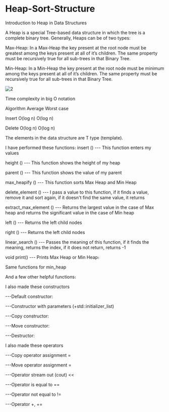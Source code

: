 # Heap-Sort-Structure 

Introduction to Heap in Data Structures

A Heap is a special Tree-based data structure in which the tree is a complete binary tree. Generally, Heaps can be of two types:

Max-Heap: In a Max-Heap the key present at the root node must be greatest among the keys present at all of it’s children. The same property must be recursively true for all sub-trees in that Binary Tree.

Min-Heap: In a Min-Heap the key present at the root node must be minimum among the keys present at all of it’s children. The same property must be recursively true for all sub-trees in that Binary Tree.


![2](https://user-images.githubusercontent.com/58858618/175516059-827fcb47-c64e-4da8-b7b8-7a4d3f46ee68.png)


Time complexity in big O notation

Algorithm		                 Average	     Worst case

Insert		                    O(log n)      O(log n)

Delete		                    O(log n)      O(log n)


The elements in the data structure are T type (template).

I have performed these functions։
insert () --- This function enters my values
 
height () --- This function shows the height of my heap

parent () --- This function shows the value of my parent

max_heapify () --- This function sorts Max Heap and Min Heap

delete_element ()  --- I pass a value to this function, if it finds a value, remove it and sort again, if it doesn't find the same value, it returns

extract_max_element () --- Returns the largest value in the case of Max heap and returns the significant value in the case of Min heap

left () --- Returns the left child nodes

right () --- Returns the left child nodes

linear_search () --- Passes the meaning of this function, if it finds the meaning, returns the index, if it does not return, returns -1

void print()  --- Prints Max Heap or Min Heap։

Same functions for min_heap

And a few other helpful functions։


I also made these constructors

---Default constructor:

---Constructor with parameters (+std::initializer_list)

---Copy constructor:

---Move constructor:

---Destructor:

I also made these operators

---Copy operator assignment =

---Move operator assignment =

---Operator stream out (cout) <<

---Operator is equal to ==

---Operator not equal to !=

---Operator +, +=



